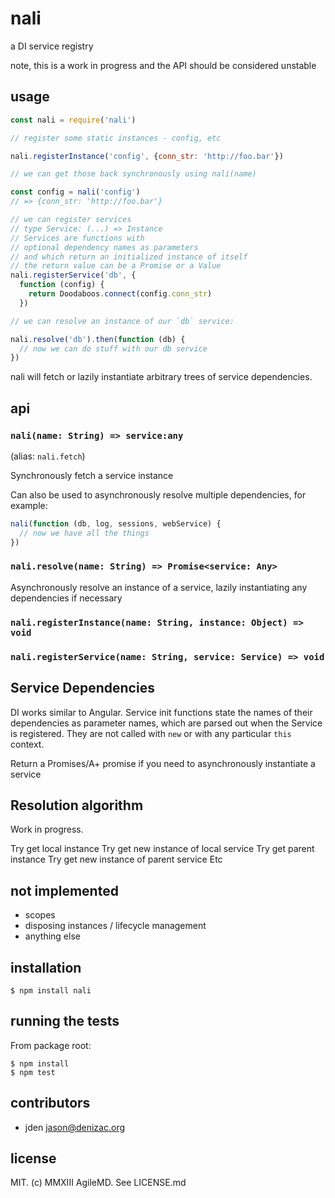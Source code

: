 # nali
a DI service registry

note, this is a work in progress and the API should be considered unstable

## usage
```js
const nali = require('nali')

// register some static instances - config, etc

nali.registerInstance('config', {conn_str: 'http://foo.bar'})

// we can get those back synchronously using nali(name)

const config = nali('config')
// => {conn_str: 'http://foo.bar'}

// we can register services
// type Service: (...) => Instance
// Services are functions with
// optional dependency names as parameters
// and which return an initialized instance of itself
// the return value can be a Promise or a Value
nali.registerService('db', {
  function (config) {
    return Doodaboos.connect(config.conn_str)
  })

// we can resolve an instance of our `db` service:

nali.resolve('db').then(function (db) {
  // now we can do stuff with our db service
})

```

nali will fetch or lazily instantiate arbitrary trees of service dependencies.

## api

### `nali(name: String) => service:any`
(alias: `nali.fetch`)

Synchronously fetch a service instance

Can also be used to asynchronously resolve multiple dependencies, for example:

```js
nali(function (db, log, sessions, webService) {
  // now we have all the things
})
```

### `nali.resolve(name: String) => Promise<service: Any>`
Asynchronously resolve an instance of a service, lazily instantiating any dependencies if necessary

### `nali.registerInstance(name: String, instance: Object) => void`

### `nali.registerService(name: String, service: Service) => void`


## Service Dependencies

DI works similar to Angular. Service init functions state the names of their dependencies as parameter names, which are parsed out when the Service is registered. They are not called with `new` or with any particular `this` context.

Return a Promises/A+ promise if you need to asynchronously instantiate a service

## Resolution algorithm

Work in progress.

Try get local instance
Try get new instance of local service
Try get parent instance
Try get new instance of parent service
Etc

## not implemented

- scopes
- disposing instances / lifecycle management
- anything else


## installation

    $ npm install nali


## running the tests

From package root:

    $ npm install
    $ npm test


## contributors

- jden <jason@denizac.org>


## license

MIT. (c) MMXIII AgileMD. See LICENSE.md

